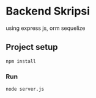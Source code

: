 # Backend Skripsi
using express js, orm sequelize

## Project setup
```
npm install
```

### Run
```
node server.js
```
